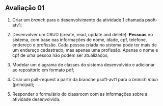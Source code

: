## Avaliação 01 

1. Criar um _branch_ para o desenvolvimento da atividade 1 chamada psoft-atv1;

2. Desenvolver um CRUD (create, read, update and delete): **Pessoas** no sistema, com base nas informações de nome, idade, cpf, telefone, endereço e profissão. Cada pessoa criada no sistema pode ter mais de um endereço cadastrado, mas apenas uma profissão. Apenas o nome e cpf de uma pessoa não podem ser atualizados;

3. Modelar um diagrama de classes do sistema desenvolvido e adicionar ao repositório em formato pdf;

4. Criar um pull-request a partir da branche psoft-avt1 para o _branch main_ (principal);

5. Responder o formulário do classroom com as informações sobre a atividade desenvolvida.
